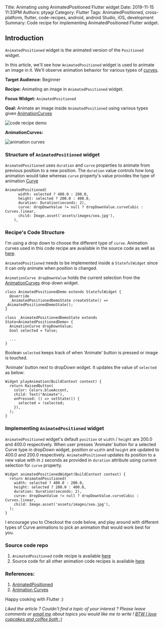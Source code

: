 Title: Animating using AnimatedPositioned Flutter widget
Date: 2019-11-15 11:33PM
Authors: ptyagi
Category: Flutter
Tags: AnimatedPositioned, cross-platform, flutter, code-recipes, android, android Studio, iOS, development
Summary: Code recipe for implementing AnimatedPositioned Flutter widget.  


## Introduction

`AnimatedPositioned` widget is the animated version of the `Positioned` widget.

In this article, we'll see how `AnimatedPositioned` widget is used to animate an image in it. We'll observe animation behavior for various types of [curves](https://api.flutter.dev/flutter/animation/Curves-class.html).

**Target Audience:** Beginner

**Recipe:** Animating an image in `AnimatedPositioned` widget.

**Focus Widget:** `AnimatedPositioned`

**Goal:** Animate an image inside `AnimatedPositioned` using various types given [AnimationCurves](https://gist.github.com/ptyagicodecamp/92f7ab72466b65a82da2c44f1c2fc262)


![code recipe demo]({attach}../../images/flutter/anim_positioned_1.jpg)


**AnimationCurves:**

![animation curves]({attach}../../images/flutter/anim_curves.jpg)


### Structure of `AnimatedPositioned` widget

`AnimatedPositioned` uses `duration` and `curve` properties to animate from previous position to a new position. The `duration` value controls how long animation would take whereas `curve` property's value provides the type of animation [Curve](https://api.flutter.dev/flutter/animation/Curves-class.html)

```
AnimatedPositioned(
      width: selected ? 400.0 : 200.0,
      height: selected ? 200.0 : 400.0,
      duration: Duration(seconds: 2),
      curve: dropDownValue != null ? dropDownValue.curveCubic : Curves.linear,
      child: Image.asset('assets/images/sea.jpg'),
    ),
```

### Recipe's Code Structure ###

I'm using a drop down to choose the different type of `curve`. Animation curves used in this code recipe are available in the source code as well as [here](https://gist.github.com/ptyagicodecamp/92f7ab72466b65a82da2c44f1c2fc262).

`AnimatedPositioned` needs to be implemented inside a `StatefulWidget` since it can only animate when position is changed.

`AnimationCurve dropDownValue` holds the current selection from the [AnimationCurves](https://gist.github.com/ptyagicodecamp/92f7ab72466b65a82da2c44f1c2fc262) drop down widget.

```
class AnimatedPositionedDemo extends StatefulWidget {
  @override
  _AnimatedPositionedDemoState createState() => _AnimatedPositionedDemoState();
}

class _AnimatedPositionedDemoState extends State<AnimatedPositionedDemo> {
  AnimationCurve dropDownValue;
  bool selected = false;

  ...
}  
```

Boolean `selected` keeps track of when 'Animate' button is pressed or image is touched.

'Animate' button next to dropDown widget. It updates the value of `selected` as below:

```
Widget playAnimation(BuildContext context) {
  return RaisedButton(
    color: Colors.blueAccent,
    child: Text("Animate"),
    onPressed: () => setState(() {
      selected = !selected;
    }),
  );
}
```

### Implementing `AnimatedPositioned` widget ###

`AnimatedPositioned` widget's default `position` or `width` / `height` are  200.0 and 400.0 respectively. When user presses 'Animate' button for a selected Curve type in dropDown widget, position or `width` and `height` are updated to 400.0 and 200.0 respectively. `AnimatedPositioned` updates its position to a new value with in `2` seconds as provided in `duration` attribute using current selection for `curve` property.

```
Widget animatedPositionedWidget(BuildContext context) {
  return AnimatedPositioned(
    width: selected ? 400.0 : 200.0,
    height: selected ? 200.0 : 400.0,
    duration: Duration(seconds: 2),
    curve: dropDownValue != null ? dropDownValue.curveCubic : Curves.linear,
    child: Image.asset('assets/images/sea.jpg'),
  );
}
```

I encourage you to Checkout the code below, and play around with different types of Curve animations to pick an animation that would work best for you.

### Source code repo ###

1. `AnimatedPositioned` code recipe is available [here](https://github.com/ptyagicodecamp/flutter_cookbook/blob/animations/flutter_animations/flutter_animations/lib/animations/anim_padding.dart)
2. Source code for all other animation code recipes is available [here](https://github.com/ptyagicodecamp/flutter_cookbook/tree/animations/flutter_animations/flutter_animations)


### References: ###

1. [AnimatedPositioned](https://api.flutter.dev/flutter/widgets/AnimatedPositioned-class.html)
2. [Animation Curves](https://api.flutter.dev/flutter/animation/Curves-class.html)


Happy cooking with Flutter :)

_Liked the article ?
Couldn't find a topic of your interest ? Please leave comments or [email me](mailto:ptyagicodecamp@gmail.com) about topics you would like me to write !
[BTW I love cupcakes and coffee both :)](https://www.paypal.me/pritya)_
